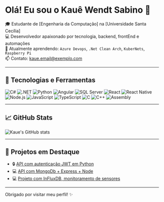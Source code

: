 # Olá! Eu sou o Kauê Wendt Sabino 👋

🎓 Estudante de [Engenharia da Computação] na [Universidade Santa Cecília]  
💻 Desenvolvedor apaixonado por tecnologia, backend, frontEnd e automações  
🌱 Atualmente aprendendo: `Azure Devops`, `.Net Clean Arch`, `KuberNets`, `Raspberry Pi`  
📫 Contato: kaue.email@exemplo.com  

---

## 🚀 Tecnologias e Ferramentas

![C#](https://img.shields.io/badge/-C%23-239120?style=flat-square&logo=c-sharp&logoColor=white)
![.NET](https://img.shields.io/badge/-.NET-512BD4?style=flat-square&logo=dotnet&logoColor=white)
![Python](https://img.shields.io/badge/-Python-3776AB?style=flat-square&logo=python&logoColor=white)
![Angular](https://img.shields.io/badge/-Angular-DD0031?style=flat-square&logo=angular&logoColor=white)
![SQL Server](https://img.shields.io/badge/-SQL_Server-CC2927?style=flat-square&logo=microsoft-sql-server&logoColor=white)
![React](https://img.shields.io/badge/-React-61DAFB?style=flat-square&logo=react&logoColor=black)
![React Native](https://img.shields.io/badge/-React_Native-61DAFB?style=flat-square&logo=react&logoColor=black)
![Node.js](https://img.shields.io/badge/-Node.js-339933?style=flat-square&logo=node.js&logoColor=white)
![JavaScript](https://img.shields.io/badge/-JavaScript-F7DF1E?style=flat-square&logo=javascript&logoColor=black)
![TypeScript](https://img.shields.io/badge/-TypeScript-3178C6?style=flat-square&logo=typescript&logoColor=white)
![C](https://img.shields.io/badge/-C-00599C?style=flat-square&logo=c&logoColor=white)
![C++](https://img.shields.io/badge/-C++-00599C?style=flat-square&logo=c%2B%2B&logoColor=white)
![Assembly](https://img.shields.io/badge/-Assembly-6E4C13?style=flat-square&logoColor=white)

---

## 📈 GitHub Stats

![Kaue's GitHub stats](https://github-readme-stats.vercel.app/api?username=DevKaue&show_icons=true&theme=dracula)

---

## 📝 Projetos em Destaque

- 🔒 [API com autenticação JWT em Python](https://github.com/DevKaue/API_Login_Python)  
- 💻 [API com MongoDb + Express + Node](https://github.com/DevKaue/Curso_Udemy_Node)  
- 💻 [Projeto com InFluxDB, monitoramento de sensores](https://github.com/DevKaue/APIMVC-INFLUXDB) 
---

Obrigado por visitar meu perfil! ✨  
